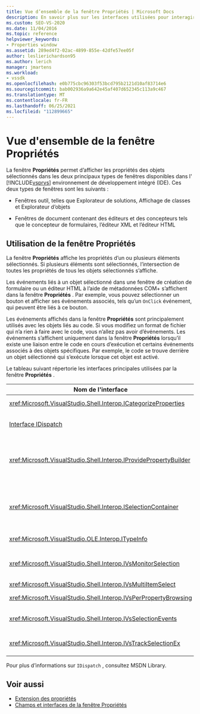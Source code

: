 ```yaml
---
title: Vue d’ensemble de la fenêtre Propriétés | Microsoft Docs
description: En savoir plus sur les interfaces utilisées pour interagir avec le Fenêtre Propriétés dans l’IDE de Visual Studio dans cette vue d’ensemble.
ms.custom: SEO-VS-2020
ms.date: 11/04/2016
ms.topic: reference
helpviewer_keywords:
- Properties window
ms.assetid: 289ed4f2-02ac-4899-855e-42dfe57ee05f
author: leslierichardson95
ms.author: lerich
manager: jmartens
ms.workload:
- vssdk
ms.openlocfilehash: e0b775cbc96303f53bcd795b2121d10af83714e6
ms.sourcegitcommit: bab002936a9a642e45af407d652345c113a9c467
ms.translationtype: MT
ms.contentlocale: fr-FR
ms.lasthandoff: 06/25/2021
ms.locfileid: "112899665"
---
```

# <a name="properties-window-overview"></a>Vue d'ensemble de la fenêtre Propriétés
La fenêtre **Propriétés** permet d’afficher les propriétés des objets sélectionnés dans les deux principaux types de fenêtres disponibles dans l' [!INCLUDE[vsprvs](../../code-quality/includes/vsprvs_md.md)] environnement de développement intégré (IDE). Ces deux types de fenêtres sont les suivants :

- Fenêtres outil, telles que Explorateur de solutions, Affichage de classes et Explorateur d’objets

- Fenêtres de document contenant des éditeurs et des concepteurs tels que le concepteur de formulaires, l’éditeur XML et l’éditeur HTML

## <a name="using-the-properties-window"></a>Utilisation de la fenêtre Propriétés
 La fenêtre **Propriétés** affiche les propriétés d’un ou plusieurs éléments sélectionnés. Si plusieurs éléments sont sélectionnés, l’intersection de toutes les propriétés de tous les objets sélectionnés s’affiche.

 Les événements liés à un objet sélectionné dans une fenêtre de création de formulaire ou un éditeur HTML à l’aide de métadonnées COM+ s’affichent dans la fenêtre **Propriétés** . Par exemple, vous pouvez sélectionner un bouton et afficher ses événements associés, tels qu’un `OnClick` événement, qui peuvent être liés à ce bouton.

 Les événements affichés dans la fenêtre **Propriétés** sont principalement utilisés avec les objets liés au code. Si vous modifiez un format de fichier qui n’a rien à faire avec le code, vous n’allez pas avoir d’événements. Les événements s’affichent uniquement dans la fenêtre **Propriétés** lorsqu’il existe une liaison entre le code en cours d’exécution et certains événements associés à des objets spécifiques. Par exemple, le code se trouve derrière un objet sélectionné qui s’exécute lorsque cet objet est activé.

 Le tableau suivant répertorie les interfaces principales utilisées par la fenêtre **Propriétés** .

|Nom de l'interface|Description|
|--------------------|-----------------|
|<xref:Microsoft.VisualStudio.Shell.Interop.ICategorizeProperties>|Fournit une liste de catégories à la fenêtre **Propriétés** et mappe chaque propriété à une catégorie.|
|[Interface IDispatch](/previous-versions/windows/desktop/api/oaidl/nn-oaidl-idispatch)|Expose les méthodes et les propriétés d’un objet aux outils de programmation et à d’autres applications qui prennent en charge l’automatisation.|
|<xref:Microsoft.VisualStudio.Shell.Interop.IProvidePropertyBuilder>|Fournit des points de suspension (...) appelés *générateurs* qui ouvrent des fenêtres de dialogue modales implémentées par l’objet lui-même. Utilisé lorsqu’une valeur n’est pas facilement tapée par l’utilisateur dans un champ de texte. Par exemple, il peut être utilisé pour ouvrir un sélecteur de couleurs qui détermine la valeur RVB pour vous.|
|<xref:Microsoft.VisualStudio.Shell.Interop.ISelectionContainer>|Fournit l’accès aux objets utilisés pour mettre à jour les informations affichées dans la fenêtre **Propriétés** . <xref:Microsoft.VisualStudio.Shell.Interop.ISelectionContainer> est implémenté par les VSPackages pour chaque fenêtre qui contient des objets sélectionnables avec les propriétés associées à afficher.|
|<xref:Microsoft.VisualStudio.OLE.Interop.ITypeInfo>|Fournit des informations sur le type d’un objet, comme les méthodes d’une interface et les champs d’une structure.|
|<xref:Microsoft.VisualStudio.Shell.Interop.IVsMonitorSelection>|Permet aux VSPackages de recevoir des notifications d’événements de sélection et de récupérer des informations sur la hiérarchie de projet, l’élément, la valeur d’élément et le contexte de l’interface utilisateur de commande actuels.|
|<xref:Microsoft.VisualStudio.Shell.Interop.IVsMultiItemSelect>|Fournit à l'environnement l'accès à des sélections multiples.|
|<xref:Microsoft.VisualStudio.Shell.Interop.IVsPerPropertyBrowsing>|Utilisé pour fournir des noms localisés sur certaines propriétés affichées dans la fenêtre **Propriétés** .|
|<xref:Microsoft.VisualStudio.Shell.Interop.IVsSelectionEvents>|Avertit les VSPackages enregistrés des modifications apportées à la sélection, à la valeur de l'élément ou au contexte de l'interface utilisateur de commande actuels.|
|<xref:Microsoft.VisualStudio.Shell.Interop.IVsTrackSelectionEx>|Indique à l'environnement une modification de la sélection actuelle et permet d'accéder aux informations sur la hiérarchie et les éléments concernant la nouvelle sélection.|

 Pour plus d’informations sur `IDispatch` , consultez MSDN Library.

## <a name="see-also"></a>Voir aussi
- [Extension des propriétés](../../extensibility/internals/extending-properties.md)
- [Champs et interfaces de la fenêtre Propriétés](../../extensibility/internals/properties-window-fields-and-interfaces.md)
